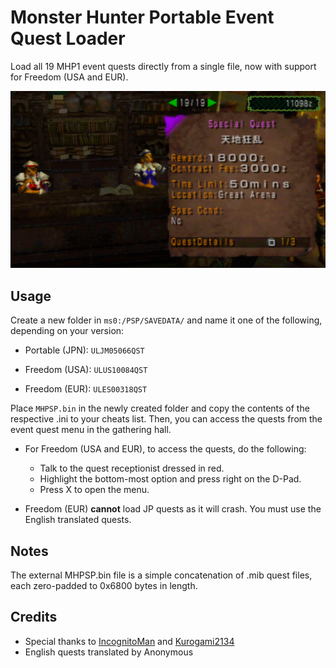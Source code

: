 # Monster Hunter Portable Event Quest Loader

Load all 19 MHP1 event quests directly from a single file, now with support for Freedom (USA and EUR).

![Screenshot](/.github/screenshot.png?raw=true)

## Usage

Create a new folder in `ms0:/PSP/SAVEDATA/` and name it one of the following, depending on your version:

- Portable (JPN): `ULJM05066QST`

- Freedom (USA): `ULUS10084QST`

- Freedom (EUR): `ULES00318QST`

Place `MHPSP.bin` in the newly created folder and copy the contents of the respective .ini to your cheats list. Then, you can access the quests from the event quest menu in the gathering hall.

- For Freedom (USA and EUR), to access the quests, do the following:
  - Talk to the quest receptionist dressed in red.
  - Highlight the bottom-most option and press right on the D-Pad.
  - Press X to open the menu.
 
- Freedom (EUR) **cannot** load JP quests as it will crash. You must use the English translated quests.

## Notes

The external MHPSP.bin file is a simple concatenation of .mib quest files, each zero-padded to 0x6800 bytes in length.

## Credits

- Special thanks to [IncognitoMan](https://github.com/IncognitoMan) and [Kurogami2134](https://github.com/Kurogami2134)
- English quests translated by Anonymous
